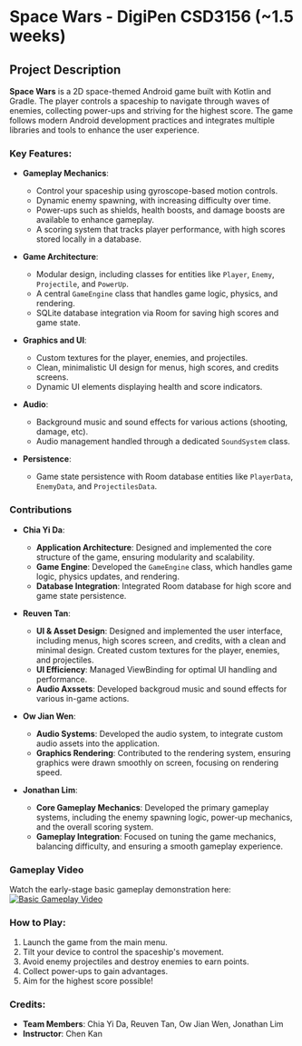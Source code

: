 # Space Wars - DigiPen CSD3156 (~1.5 weeks) 

## Project Description

**Space Wars** is a 2D space-themed Android game built with Kotlin and Gradle. The player controls a spaceship to navigate through 
waves of enemies, collecting power-ups and striving for the highest score. The game follows modern Android development practices 
and integrates multiple libraries and tools to enhance the user experience.

### Key Features:
- **Gameplay Mechanics**:
  - Control your spaceship using gyroscope-based motion controls.
  - Dynamic enemy spawning, with increasing difficulty over time.
  - Power-ups such as shields, health boosts, and damage boosts are available to enhance gameplay.
  - A scoring system that tracks player performance, with high scores stored locally in a database.

- **Game Architecture**:
  - Modular design, including classes for entities like `Player`, `Enemy`, `Projectile`, and `PowerUp`.
  - A central `GameEngine` class that handles game logic, physics, and rendering.
  - SQLite database integration via Room for saving high scores and game state.

- **Graphics and UI**:
  - Custom textures for the player, enemies, and projectiles.
  - Clean, minimalistic UI design for menus, high scores, and credits screens.
  - Dynamic UI elements displaying health and score indicators.

- **Audio**:
  - Background music and sound effects for various actions (shooting, damage, etc).
  - Audio management handled through a dedicated `SoundSystem` class.

- **Persistence**:
  - Game state persistence with Room database entities like `PlayerData`, `EnemyData`, and `ProjectilesData`.

### Contributions
- **Chia Yi Da**:
  - **Application Architecture**: Designed and implemented the core structure of the game, ensuring modularity and scalability.
  - **Game Engine**: Developed the `GameEngine` class, which handles game logic, physics updates, and rendering. 
  - **Database Integration**: Integrated Room database for high score and game state persistence.

- **Reuven Tan**:
  - **UI & Asset Design**: Designed and implemented the user interface, including menus, high scores screen, and credits, with a 
  clean and minimal design. Created custom textures for the player, enemies, and projectiles.
  - **UI Efficiency**: Managed ViewBinding for optimal UI handling and performance.
  - **Audio Axssets**: Developed backgroud music and sound effects for various in-game actions.

- **Ow Jian Wen**:
  - **Audio Systems**: Developed the audio system, to integrate custom audio assets into the application.
  - **Graphics Rendering**: Contributed to the rendering system, ensuring graphics were drawn smoothly on screen, focusing on
  rendering speed.

- **Jonathan Lim**:
  - **Core Gameplay Mechanics**: Developed the primary gameplay systems, including the enemy spawning logic, power-up mechanics, 
  and the overall scoring system.
  - **Gameplay Integration**: Focused on tuning the game mechanics, balancing difficulty, and ensuring a smooth gameplay experience.

### Gameplay Video

Watch the early-stage basic gameplay demonstration here:  
[![Basic Gameplay Video](https://img.youtube.com/vi/5mFxzlnwQf4/0.jpg)](https://www.youtube.com/watch?v=5mFxzlnwQf4)

### How to Play:
1. Launch the game from the main menu.
2. Tilt your device to control the spaceship's movement.
3. Avoid enemy projectiles and destroy enemies to earn points.
4. Collect power-ups to gain advantages.
5. Aim for the highest score possible!

### Credits:
- **Team Members**: Chia Yi Da, Reuven Tan, Ow Jian Wen, Jonathan Lim
- **Instructor**: Chen Kan